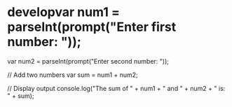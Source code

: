 # developvar num1 = parseInt(prompt("Enter first number: "));
var num2 = parseInt(prompt("Enter second number: "));
 
// Add two numbers
var sum = num1 + num2;
 
// Display output
console.log("The sum of " + num1 + " and " + num2 + " is: " + sum);

